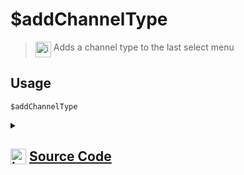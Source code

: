 # $addChannelType
> <img align="top" src="https://upload.wikimedia.org/wikipedia/commons/thumb/e/e4/Infobox_info_icon.svg/160px-Infobox_info_icon.svg.png?20150409153300" alt="image" width="25" height="auto"> Adds a channel type to the last select menu
## Usage
```
$addChannelType
```
<details>
<summary>
    
## <img align="top" src="https://cdn4.iconfinder.com/data/icons/iconsimple-logotypes/512/github-512.png" alt="image" width="25" height="auto">  [Source Code](https://github.com/tryforge/ForgeScript-V2/blob/main/src/native/addChannelType.ts)
    
</summary>
    
```ts
import { BaseSelectMenuBuilder, ChannelSelectMenuBuilder, ChannelType } from "discord.js"
import { ArgType, NativeFunction } from "../structures"
import { MentionableSelectMenuBuilder, RoleSelectMenuBuilder } from "@discordjs/builders"

export default new NativeFunction({
    name: "$addChannelType",
    version: "1.4ºº.0",
    description: "Adds a channel type to the last select menu",
    unwrap: true,
    args: [
        {
            name: "type",
            description: "The channel type",
            rest: false,
            enum: ChannelType,
            required: true,
            type: ArgType.Enum
        }
    ],
    execute(ctx, [ type ]) {
        const menu = ctx.container.components.at(-1)
        if (menu instanceof ChannelSelectMenuBuilder)
            menu.addChannelTypes(type)

        return this.success()
    },
})
```
    
</details>